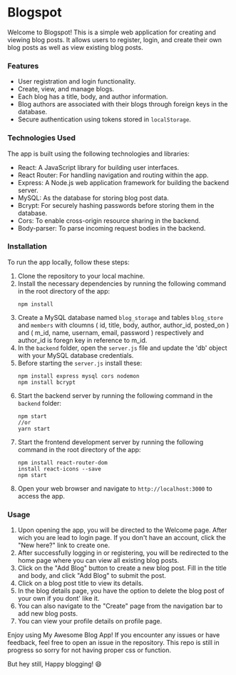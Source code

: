 # Blogspot

Welcome to Blogspot! This is a simple web application for creating and viewing blog posts. It allows users to register, login, and create their own blog posts as well as view existing blog posts.

### Features

- User registration and login functionality.
- Create, view, and manage blogs.
- Each blog has a title, body, and author information.
- Blog authors are associated with their blogs through foreign keys in the database.
- Secure authentication using tokens stored in `localStorage`.

### Technologies Used

The app is built using the following technologies and libraries:

- React: A JavaScript library for building user interfaces.
- React Router: For handling navigation and routing within the app.
- Express: A Node.js web application framework for building the backend server.
- MySQL: As the database for storing blog post data.
- Bcrypt: For securely hashing passwords before storing them in the database.
- Cors: To enable cross-origin resource sharing in the backend.
- Body-parser: To parse incoming request bodies in the backend.

### Installation

To run the app locally, follow these steps:

1. Clone the repository to your local machine.
2. Install the necessary dependencies by running the following command in the root directory of the app:
   ```
   npm install 
   ```
3. Create a MySQL database named `blog_storage` and tables `blog_store` and `members` with cloumns ( id, title, body, author, author_id, posted_on ) and ( m_id, name, usernam, email, password ) respectively and author_id is foregn key in reference to m_id.
4. In the `backend` folder, open the `server.js` file and update the 'db' object with your MySQL database credentials.
5. Before starting the `server.js` install these:
   ```
   npm install express mysql cors nodemon
   npm install bcrypt
   ```
6. Start the backend server by running the following command in the `backend` folder:
   ```
   npm start
   //or
   yarn start
   ```
8. Start the frontend development server by running the following command in the root directory of the app:
   ```
   npm install react-router-dom
   install react-icons --save
   npm start
   ```
9. Open your web browser and navigate to `http://localhost:3000` to access the app.

### Usage

1. Upon opening the app, you will be directed to the Welcome page. After wich you are lead to login page. If you don't have an account, click the "New here?" link to create one.
2. After successfully logging in or registering, you will be redirected to the home page where you can view all existing blog posts.
3. Click on the "Add Blog" button to create a new blog post. Fill in the title and body, and click "Add Blog" to submit the post.
4. Click on a blog post title to view its details.
5. In the blog details page, you have the option to delete the blog post of your own if you dont' like it.
6. You can also navigate to the "Create" page from the navigation bar to add new blog posts.
7. You can view your profile details on profile page.

Enjoy using My Awesome Blog App! If you encounter any issues or have feedback, feel free to open an issue in the repository.
This repo is still in progress so sorry for not having proper css or function. 

But hey still, 
Happy blogging! 😄
